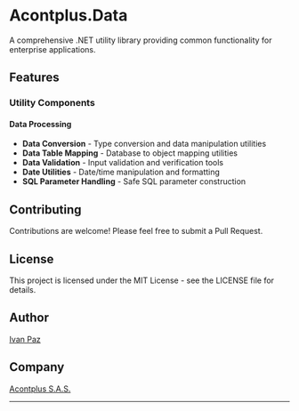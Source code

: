 # Acontplus.Data

A comprehensive .NET utility library providing common functionality for enterprise applications.

## Features
### Utility Components

#### Data Processing

- **Data Conversion** - Type conversion and data manipulation utilities
- **Data Table Mapping** - Database to object mapping utilities
- **Data Validation** - Input validation and verification tools
- **Date Utilities** - Date/time manipulation and formatting
- **SQL Parameter Handling** - Safe SQL parameter construction

## Contributing

Contributions are welcome! Please feel free to submit a Pull Request.

## License

This project is licensed under the MIT License - see the LICENSE file for details.

## Author

[Ivan Paz](https://linktr.ee/iferpaz7)

## Company

[Acontplus S.A.S.](https://acontplus.com.ec)

---